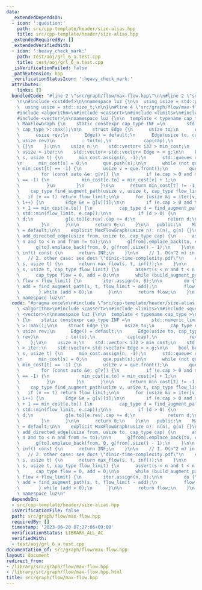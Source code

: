 ```yaml
---
data:
  _extendedDependsOn:
  - icon: ':question:'
    path: src/cpp-template/header/size-alias.hpp
    title: src/cpp-template/header/size-alias.hpp
  _extendedRequiredBy: []
  _extendedVerifiedWith:
  - icon: ':heavy_check_mark:'
    path: test/aoj/grl_6_a.test.cpp
    title: test/aoj/grl_6_a.test.cpp
  _isVerificationFailed: false
  _pathExtension: hpp
  _verificationStatusIcon: ':heavy_check_mark:'
  attributes:
    links: []
  bundledCode: "#line 2 \"src/graph/flow/max-flow.hpp\"\n\n#line 2 \"src/cpp-template/header/size-alias.hpp\"\
    \n\n#include <cstddef>\n\nnamespace luz {\n\n  using isize = std::ptrdiff_t;\n\
    \  using usize = std::size_t;\n\n}\n#line 4 \"src/graph/flow/max-flow.hpp\"\n\n\
    #include <algorithm>\n#include <cassert>\n#include <limits>\n#include <queue>\n\
    #include <vector>\n\nnamespace luz {\n\n  template < typename cap_type >\n  class\
    \ MaxFlowGraph {\n    static constexpr cap_type INF =\n        std::numeric_limits<\
    \ cap_type >::max();\n\n    struct Edge {\n      usize to;\n      cap_type cap;\n\
    \      usize rev;\n      Edge() = default;\n      Edge(usize to, cap_type cap,\
    \ usize rev)\n          : to(to),\n            cap(cap),\n            rev(rev)\
    \ {}\n    };\n\n    usize n;\n    std::vector< i32 > min_cost;\n    std::vector<\
    \ usize > iter;\n    std::vector< std::vector< Edge > > g;\n\n    bool build_augment_path(usize\
    \ s, usize t) {\n      min_cost.assign(n, -1);\n      std::queue< usize > que;\n\
    \n      min_cost[s] = 0;\n      que.push(s);\n\n      while (not que.empty() and\
    \ min_cost[t] == -1) {\n        usize v = que.front();\n        que.pop();\n\n\
    \        for (const auto &e: g[v]) {\n          if (e.cap > 0 and min_cost[e.to]\
    \ == -1) {\n            min_cost[e.to] = min_cost[v] + 1;\n            que.push(e.to);\n\
    \          }\n        }\n      }\n\n      return min_cost[t] != -1;\n    }\n\n\
    \    cap_type find_augment_path(usize v, usize t, cap_type flow_limit) {\n   \
    \   if (v == t) return flow_limit;\n\n      for (usize &i = iter[v]; i < g[v].size();\
    \ i++) {\n        Edge &e = g[v][i];\n\n        if (e.cap > 0 and min_cost[v]\
    \ + 1 == min_cost[e.to]) {\n          cap_type d = find_augment_path(e.to, t,\
    \ std::min(flow_limit, e.cap));\n\n          if (d > 0) {\n            e.cap -=\
    \ d;\n            g[e.to][e.rev].cap += d;\n            return d;\n          }\n\
    \        }\n      }\n\n      return 0;\n    }\n\n   public:\n    MaxFlowGraph()\
    \ = default;\n\n    explicit MaxFlowGraph(usize n): n(n), g(n) {}\n\n    void\
    \ add_directed_edge(usize from, usize to, cap_type cap) {\n      assert(from <\
    \ n and to < n and from != to);\n\n      g[from].emplace_back(to, cap, g[to].size());\n\
    \      g[to].emplace_back(from, 0, g[from].size() - 1);\n    }\n\n    inline cap_type\
    \ inf() const {\n      return INF;\n    }\n\n    // 1. O(n^2 m) in general\n \
    \   // 2. other case: see docs \"dinic-time-complexity.pdf\"\n    cap_type max_flow(usize\
    \ s, usize t) {\n      return max_flow(s, t, inf());\n    }\n\n    cap_type max_flow(usize\
    \ s, usize t, cap_type flow_limit) {\n      assert(s < n and t < n and s != t);\n\
    \      cap_type flow = 0, add = 0;\n\n      while (build_augment_path(s, t) and\
    \ flow < flow_limit) {\n        iter.assign(n, 0);\n\n        do {\n         \
    \ add = find_augment_path(s, t, flow_limit - add);\n          flow += add;\n \
    \       } while (add > 0);\n      }\n\n      return flow;\n    }\n  };\n\n} //\
    \ namespace luz\n"
  code: "#pragma once\n\n#include \"src/cpp-template/header/size-alias.hpp\"\n\n#include\
    \ <algorithm>\n#include <cassert>\n#include <limits>\n#include <queue>\n#include\
    \ <vector>\n\nnamespace luz {\n\n  template < typename cap_type >\n  class MaxFlowGraph\
    \ {\n    static constexpr cap_type INF =\n        std::numeric_limits< cap_type\
    \ >::max();\n\n    struct Edge {\n      usize to;\n      cap_type cap;\n     \
    \ usize rev;\n      Edge() = default;\n      Edge(usize to, cap_type cap, usize\
    \ rev)\n          : to(to),\n            cap(cap),\n            rev(rev) {}\n\
    \    };\n\n    usize n;\n    std::vector< i32 > min_cost;\n    std::vector< usize\
    \ > iter;\n    std::vector< std::vector< Edge > > g;\n\n    bool build_augment_path(usize\
    \ s, usize t) {\n      min_cost.assign(n, -1);\n      std::queue< usize > que;\n\
    \n      min_cost[s] = 0;\n      que.push(s);\n\n      while (not que.empty() and\
    \ min_cost[t] == -1) {\n        usize v = que.front();\n        que.pop();\n\n\
    \        for (const auto &e: g[v]) {\n          if (e.cap > 0 and min_cost[e.to]\
    \ == -1) {\n            min_cost[e.to] = min_cost[v] + 1;\n            que.push(e.to);\n\
    \          }\n        }\n      }\n\n      return min_cost[t] != -1;\n    }\n\n\
    \    cap_type find_augment_path(usize v, usize t, cap_type flow_limit) {\n   \
    \   if (v == t) return flow_limit;\n\n      for (usize &i = iter[v]; i < g[v].size();\
    \ i++) {\n        Edge &e = g[v][i];\n\n        if (e.cap > 0 and min_cost[v]\
    \ + 1 == min_cost[e.to]) {\n          cap_type d = find_augment_path(e.to, t,\
    \ std::min(flow_limit, e.cap));\n\n          if (d > 0) {\n            e.cap -=\
    \ d;\n            g[e.to][e.rev].cap += d;\n            return d;\n          }\n\
    \        }\n      }\n\n      return 0;\n    }\n\n   public:\n    MaxFlowGraph()\
    \ = default;\n\n    explicit MaxFlowGraph(usize n): n(n), g(n) {}\n\n    void\
    \ add_directed_edge(usize from, usize to, cap_type cap) {\n      assert(from <\
    \ n and to < n and from != to);\n\n      g[from].emplace_back(to, cap, g[to].size());\n\
    \      g[to].emplace_back(from, 0, g[from].size() - 1);\n    }\n\n    inline cap_type\
    \ inf() const {\n      return INF;\n    }\n\n    // 1. O(n^2 m) in general\n \
    \   // 2. other case: see docs \"dinic-time-complexity.pdf\"\n    cap_type max_flow(usize\
    \ s, usize t) {\n      return max_flow(s, t, inf());\n    }\n\n    cap_type max_flow(usize\
    \ s, usize t, cap_type flow_limit) {\n      assert(s < n and t < n and s != t);\n\
    \      cap_type flow = 0, add = 0;\n\n      while (build_augment_path(s, t) and\
    \ flow < flow_limit) {\n        iter.assign(n, 0);\n\n        do {\n         \
    \ add = find_augment_path(s, t, flow_limit - add);\n          flow += add;\n \
    \       } while (add > 0);\n      }\n\n      return flow;\n    }\n  };\n\n} //\
    \ namespace luz\n"
  dependsOn:
  - src/cpp-template/header/size-alias.hpp
  isVerificationFile: false
  path: src/graph/flow/max-flow.hpp
  requiredBy: []
  timestamp: '2023-06-20 07:27:06+09:00'
  verificationStatus: LIBRARY_ALL_AC
  verifiedWith:
  - test/aoj/grl_6_a.test.cpp
documentation_of: src/graph/flow/max-flow.hpp
layout: document
redirect_from:
- /library/src/graph/flow/max-flow.hpp
- /library/src/graph/flow/max-flow.hpp.html
title: src/graph/flow/max-flow.hpp
---
```

